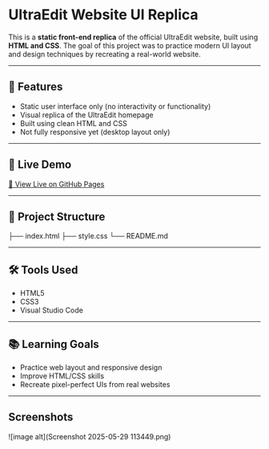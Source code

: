 # UltraEdit Website UI Replica

This is a **static front-end replica** of the official UltraEdit website, built using **HTML and CSS**. 
The goal of this project was to practice modern UI layout and design techniques by recreating a real-world website.

---

## 📌 Features

- Static user interface only (no interactivity or functionality)
- Visual replica of the UltraEdit homepage
- Built using clean HTML and CSS
- Not fully responsive yet (desktop layout only)
---

## 🚀 Live Demo

[🔗 View Live on GitHub Pages]( https://anamika-ai.github.io/Fronted-Replica-of-UltraEdit-site/)  


---

## 📁 Project Structure
├── index.html
├── style.css
└── README.md


---

## 🛠️ Tools Used

- HTML5
- CSS3
- Visual Studio Code

---

## 📚 Learning Goals

- Practice web layout and responsive design
- Improve HTML/CSS skills
- Recreate pixel-perfect UIs from real websites

---
## Screenshots
![image alt](Screenshot 2025-05-29 113449.png)



